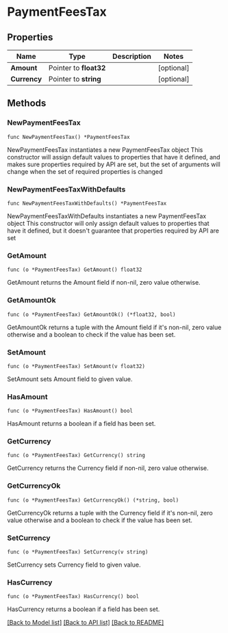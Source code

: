 # PaymentFeesTax

## Properties

Name | Type | Description | Notes
------------ | ------------- | ------------- | -------------
**Amount** | Pointer to **float32** |  | [optional] 
**Currency** | Pointer to **string** |  | [optional] 

## Methods

### NewPaymentFeesTax

`func NewPaymentFeesTax() *PaymentFeesTax`

NewPaymentFeesTax instantiates a new PaymentFeesTax object
This constructor will assign default values to properties that have it defined,
and makes sure properties required by API are set, but the set of arguments
will change when the set of required properties is changed

### NewPaymentFeesTaxWithDefaults

`func NewPaymentFeesTaxWithDefaults() *PaymentFeesTax`

NewPaymentFeesTaxWithDefaults instantiates a new PaymentFeesTax object
This constructor will only assign default values to properties that have it defined,
but it doesn't guarantee that properties required by API are set

### GetAmount

`func (o *PaymentFeesTax) GetAmount() float32`

GetAmount returns the Amount field if non-nil, zero value otherwise.

### GetAmountOk

`func (o *PaymentFeesTax) GetAmountOk() (*float32, bool)`

GetAmountOk returns a tuple with the Amount field if it's non-nil, zero value otherwise
and a boolean to check if the value has been set.

### SetAmount

`func (o *PaymentFeesTax) SetAmount(v float32)`

SetAmount sets Amount field to given value.

### HasAmount

`func (o *PaymentFeesTax) HasAmount() bool`

HasAmount returns a boolean if a field has been set.

### GetCurrency

`func (o *PaymentFeesTax) GetCurrency() string`

GetCurrency returns the Currency field if non-nil, zero value otherwise.

### GetCurrencyOk

`func (o *PaymentFeesTax) GetCurrencyOk() (*string, bool)`

GetCurrencyOk returns a tuple with the Currency field if it's non-nil, zero value otherwise
and a boolean to check if the value has been set.

### SetCurrency

`func (o *PaymentFeesTax) SetCurrency(v string)`

SetCurrency sets Currency field to given value.

### HasCurrency

`func (o *PaymentFeesTax) HasCurrency() bool`

HasCurrency returns a boolean if a field has been set.


[[Back to Model list]](../README.md#documentation-for-models) [[Back to API list]](../README.md#documentation-for-api-endpoints) [[Back to README]](../README.md)


